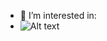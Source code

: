 - 👀 I’m interested in:
- ![Alt text](https://static.wikia.nocookie.net/mamarre-estudios-espanol/images/6/66/Webi_Wabo.jpeg/revision/latest?cb=20200928223732&path-prefix=es)
